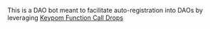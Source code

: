 This is a DAO bot meant to facilitate auto-registration into DAOs by leveraging [Keypom Function Call Drops ](https://docs.keypom.xyz/docs/next/Concepts/KeypomProtocol/GithubReadme/TypesOfDrops/fc-drops)